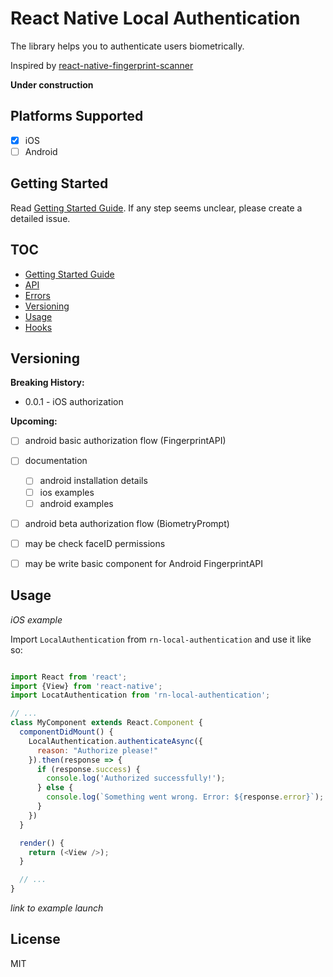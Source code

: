 # React Native Local Authentication

The library helps you to authenticate users biometrically.

Inspired by [react-native-fingerprint-scanner](https://github.com/hieuvp/react-native-fingerprint-scanner)

**Under construction**

## Platforms Supported

- [x] iOS
- [ ] Android

## Getting Started

Read [Getting Started Guide](docs/Getting-Started.md). If any step seems unclear, please create a detailed issue.

## TOC

- [Getting Started Guide](docs/Getting-Started.md)
- [API](docs/Api-Reference.md)
- [Errors](docs/Errors.md)
- [Versioning](#versioning)
- [Usage](#usage)
- [Hooks](docs/Hooks-Reference.md)

## Versioning

**Breaking History:**

- 0.0.1 - iOS authorization

**Upcoming:**

- [ ] android basic authorization flow (FingerprintAPI)
- [ ] documentation
  - [ ] android installation details
  - [ ] ios examples
  - [ ] android examples
- [ ] android beta authorization flow (BiometryPrompt)

- [ ] may be check faceID permissions
- [ ] may be write basic component for Android FingerprintAPI

## Usage

*iOS example*

Import `LocalAuthentication` from `rn-local-authentication` and use it like so:

```javascript

import React from 'react';
import {View} from 'react-native';
import LocatAuthentication from 'rn-local-authentication';

// ...
class MyComponent extends React.Component {
  componentDidMount() {
    LocalAuthentication.authenticateAsync({
      reason: "Authorize please!"
    }).then(response => {
      if (response.success) {
        console.log('Authorized successfully!');
      } else {
        console.log(`Something went wrong. Error: ${response.error}`);
      }
    })
  }

  render() {
    return (<View />);
  }

  // ...
}

```

*link to example launch*

## License

MIT

